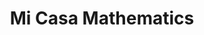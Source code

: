 ---
title: Mi Casa Mathematics

folder_path: 2015/
file_name: 2015-Mathematics-Common.Core-(Mi.Casa).pdf

layout: iframe
---